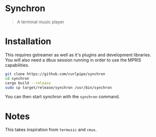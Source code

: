 # Synchron
> A terminal music player

# Installation
This requires gstreamer as well as it's plugins and development libraries.
You will also need a dbus session running in order to use the MPRIS capabilities.

```sh
git clone https://github.com/curlpipe/synchron
cd synchron
cargo build --release
sudo cp target/release/synchron /usr/bin/synchron
```

You can then start synchron with the `synchron` command.

# Notes
This takes inspiration from `termusic` and `cmus`.
